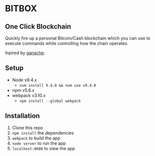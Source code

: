 # BITBOX

## One Click Blockchain

Quickly fire up a personal Bitcoin/Cash blockchain which you can use to execute commands while controlling how the chain operates.

Inpired by [ganache](http://truffleframework.com/ganache/).

## Setup

* Node v9.4.x
  * `nvm install 9.4.0 && nvm use v9.4.0`
* npm v5.6.x
* webpack v3.10.x
  * `npm install --global webpack`

## Installation

1. Clone this repo
2. `npm install` the dependencies
3. `webpack` to build the app
4. `node server` to run the app
5. `localhost:8080` to view the app
